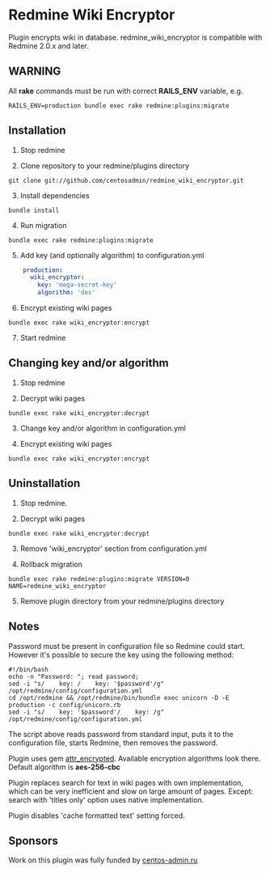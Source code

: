 # Redmine Wiki Encryptor

Plugin encrypts wiki in database. redmine_wiki_encryptor is compatible with Redmine 2.0.x and later.

## WARNING

All **rake** commands must be run with correct **RAILS_ENV** variable, e.g.
```
RAILS_ENV=production bundle exec rake redmine:plugins:migrate
```

## Installation

1. Stop redmine

2. Clone repository to your redmine/plugins directory
```
git clone git://github.com/centosadmin/redmine_wiki_encryptor.git
```

3. Install dependencies
```
bundle install
```

4. Run migration
```
bundle exec rake redmine:plugins:migrate
```

5. Add key (and optionally algorithm) to configuration.yml
```yaml
    production:
      wiki_encryptor:
        key: 'mega-secret-key'
        algorithm: 'des'
```

6. Encrypt existing wiki pages
```
bundle exec rake wiki_encryptor:encrypt
```

7. Start redmine

## Changing key and/or algorithm

1. Stop redmine

2. Decrypt wiki pages
```
bundle exec rake wiki_encryptor:decrypt
```

3. Change key and/or algorithm in configuration.yml

4. Encrypt existing wiki pages
```
bundle exec rake wiki_encryptor:encrypt
```

## Uninstallation

1. Stop redmine.

2. Decrypt wiki pages
```
bundle exec rake wiki_encryptor:decrypt
```

3. Remove 'wiki_encryptor' section from configuration.yml

4. Rollback migration
```
bundle exec rake redmine:plugins:migrate VERSION=0 NAME=redmine_wiki_encryptor
```

5. Remove plugin directory from your redmine/plugins directory

## Notes

Password must be present in configuration file so Redmine could start. However it's possible to secure the key using the following method:
```
#!/bin/bash
echo -n "Password: "; read password;
sed -i "s/    key: /    key: '$password'/g" /opt/redmine/config/configuration.yml
cd /opt/redmine && /opt/redmine/bin/bundle exec unicorn -D -E production -c config/unicorn.rb
sed -i "s/    key: '$password'/    key: /g" /opt/redmine/config/configuration.yml
```
The script above reads password from standard input, puts it to the configuration file, starts Redmine, then removes the password.

Plugin uses gem [attr_encrypted](https://github.com/shuber/attr_encrypted). Available encryption algorithms look there.
Default algorithm is **aes-256-cbc**

Plugin replaces search for text in wiki pages with own implementation, which can be very inefficient and slow on large amount of pages.
Except: search with 'titles only' option uses native implementation.

Plugin disables 'cache formatted text' setting forced.

## Sponsors

Work on this plugin was fully funded by [centos-admin.ru](https://centos-admin.ru)
